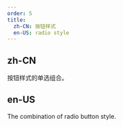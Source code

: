 ```yaml
---
order: 5
title:
  zh-CN: 按钮样式
  en-US: radio style
---
```


## zh-CN
按钮样式的单选组合。


## en-US
The combination of radio button style.
